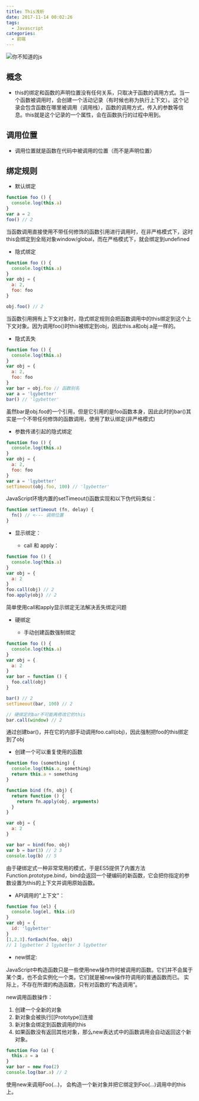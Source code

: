 ```yaml
---
title: This浅析
date: 2017-11-14 00:02:26
tags:
  - Javascript
categories:
  - 前端
---
```


![你不知道的js](/images/you-don-kown.jpg)

## 概念

- this的绑定和函数的声明位置没有任何关系，只取决于函数的调用方式。当一个函数被调用时，会创建一个活动记录（有时候也称为执行上下文）。这个记录会包含函数在哪里被调用（调用栈），函数的调用方式，传入的参数等信息。this就是这个记录的一个属性，会在函数执行的过程中用到。

## 调用位置

- 调用位置就是函数在代码中被调用的位置（而不是声明位置）

## 绑定规则

- 默认绑定

```js
function foo () {
  console.log(this.a)
}
var a = 2
foo() // 2
```
当函数调用直接使用不带任何修饰的函数引用进行调用时，在非严格模式下，这时this会绑定到全局对象window/global，而在严格模式下，就会绑定到undefined

- 隐式绑定

```js
function foo () {
  console.log(this.a)
}
var obj = {
  a: 2,
  foo: foo
}

obj.foo() // 2
```

当函数引用拥有上下文对象时，隐式绑定规则会把函数调用中的this绑定到这个上下文对象。因为调用foo()时this被绑定到obj，因此this.a和obj.a是一样的。

  - 隐式丢失

```js
function foo () {
  console.log(this.a)
}
var obj = {
  a: 2,
  foo: foo
}
var bar = obj.foo // 函数别名
var a = 'lgybetter'
bar() // 'lgybetter'
```

虽然bar是obj.foo的一个引用，但是它引用的是foo函数本身，因此此时的bar()其实是一个不带任何修饰的函数调用，使用了默认绑定(非严格模式)

  - 参数传递引起的隐式绑定

```js
function foo () {
  console.log(this.a)
}
var obj = {
  a: 2,
  foo: foo
}
var a = 'lgybetter'
setTimeout(obj.foo, 100) // 'lgybetter'
```

JavaScript环境内置的setTimeout()函数实现和以下伪代码类似：

```js
function setTimeout (fn, delay) {
  fn() // <--- 调用位置
}
```

- 显示绑定：

  - call 和 apply：

```js
function foo () {
  console.log(this.a)
}
var obj = {
  a: 2
}
foo.call(obj) // 2
foo.apply(obj) // 2
```

简单使用call和apply显示绑定无法解决丢失绑定问题

- 硬绑定

  - 手动创建函数强制绑定

```js
function foo () {
  console.log(this.a)
}
var obj = {
  a: 2
}
var bar = function () {
  foo.call(obj)
}

bar() // 2
setTimeout(bar, 100) // 2

// 硬绑定的bar不可能再修改它的this
bar.call(window) // 2
```

通过创建bar()，并在它的内部手动调用foo.call(obj)，因此强制把foo的this绑定到了obj

  - 创建一个可以重复使用的函数

```js
function foo (something) {
  console.log(this.a, something)
  return this.a + something
}

function bind (fn, obj) {
  return function () {
    return fn.apply(obj, arguments)
  }
}

var obj = {
  a: 2
}

var bar = bind(foo, obj)
var b = bar(3) // 2 3
console.log(b) // 5
```

由于硬绑定式一种非常常用的模式，于是ES5提供了内置方法Function.prototype.bind，bind会返回一个硬编码的新函数，它会把你指定的参数设置为this的上下文并调用原始函数。

- API调用的"上下文"：

```js
function foo (el) {
  console.log(el, this.id)
}
var obj = {
  id: 'lgybetter'
}
[1,2,3].forEach(foo, obj)
// 1 lgybetter 2 lgybetter 3 lgybetter
```

- new绑定:

JavaScript中构造函数只是一些使用new操作符时被调用的函数。它们并不会属于某个类，也不会实例化一个类。它们就是被new操作符调用的普通函数而已。
实际上，不存在所谓的构造函数，只有对函数的“构造调用”。

new调用函数操作：
1. 创建一个全新的对象
2. 新对象会被执行[[Prototype]]连接
3. 新对象会绑定到函数调用的this
4. 如果函数没有返回其他对象，那么new表达式中的函数调用会自动返回这个新对象。

```js
function Foo (a) {
  this.a = a
}
var bar = new Foo(2)
console.log(bar.a) // 2
```

使用new来调用Foo(...)， 会构造一个新对象并把它绑定到Foo(...)调用中的this上。









